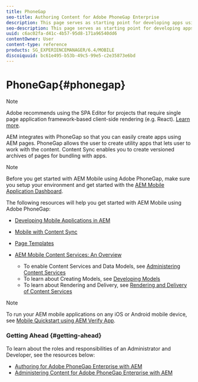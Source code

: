 ```yaml
---
title: PhoneGap
seo-title: Authoring Content for Adobe PhoneGap Enterprise
description: This page serves as starting point for developing apps using PhoneGap Enterprise with AEM. AEM integrates with PhoneGap so that you can easily create apps using AEM pages. PhoneGap allows the user to create utility apps that lets user to work with the content. 
seo-description: This page serves as starting point for developing apps using PhoneGap Enterprise with AEM. AEM integrates with PhoneGap so that you can easily create apps using AEM pages. PhoneGap allows the user to create utility apps that lets user to work with the content. 
uuid: c6ac02fa-d41c-4b57-95d8-171a96540dd6
contentOwner: User
content-type: reference
products: SG_EXPERIENCEMANAGER/6.4/MOBILE
discoiquuid: bc61e495-b53b-49c5-99e5-c2e35873e6bd
---
```


# PhoneGap{#phonegap}

>[!NOTE]
>
>Adobe recommends using the SPA Editor for projects that require single page application framework-based client-side rendering (e.g. React). [Learn more](../../sites/developing/using/spa-overview.md).

AEM integrates with PhoneGap so that you can easily create apps using AEM pages. PhoneGap allows the user to create utility apps that lets user to work with the content. Content Sync enables you to create versioned archives of pages for bundling with apps.

>[!NOTE]
>
>Before you get started with AEM Mobile using Adobe PhoneGap, make sure you setup your environment and get started with the [AEM Mobile Application Dashboard](../../mobile/using/phonegap-authoring-apps.md).

The following resources will help you get started with AEM Mobile using Adobe PhoneGap:

* [Developing Mobile Applications in AEM](../../mobile/using/developing-mobile-applications.md)
* [Mobile with Content Sync](../../mobile/using/phonegap-contentsync.md)
* [Page Templates](../../mobile/using/phonegap-apps-arch-page-templates.md)

* [AEM Mobile Content Services: An Overview](/mobile/using/content-as-a-service.md)

    * To enable Content Services and Data Models, see [Administering Content Services](/mobile/using/content-services.md)
    * To learn about Creating Models, see [Developing Models](../../mobile/using/models-in-repository.md)
    * To learn about Rendering and Delivery, see [Rendering and Delivery of Content Services](../../mobile/using/rendering-and-delivery.md)

>[!NOTE]
>
>To run your AEM mobile applications on any iOS or Android mobile device, see [Mobile Quickstart using AEM Verify App](../../mobile/using/phonegap-mobile-quickstart.md).

### Getting Ahead {#getting-ahead}

To learn about the roles and responsibilities of an Administrator and Developer, see the resources below:

* [Authoring for Adobe PhoneGap Enterprise with AEM](../../mobile/using/phonegap.md)
* [Administering Content for Adobe PhoneGap Enterprise with AEM](../../mobile/using/administer-phonegap.md)


